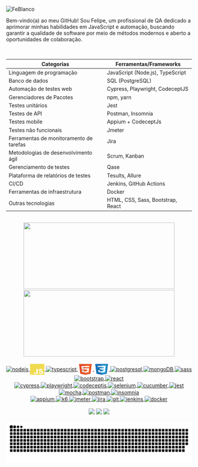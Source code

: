 <p align="left"> <img    src="https://komarev.com/ghpvc/?username=FeBlanco&label=Profile%20views&color=brightgreen&style=flat"alt="FeBlanco" /> </p>

  Bem-vindo(a) ao meu GitHub! Sou Felipe, um profissional de QA dedicado a aprimorar minhas habilidades em JavaScript e automação, buscando garantir a qualidade de software por meio de métodos modernos e aberto a oportunidades de colaboração.

 <div align="center" style="display: inline_block"><br>   
   
| Categorias | Ferramentas/Frameworks | 
|--|--|
|Linguagem de programação| JavaScript (Node.js), TypeScript |
|Banco de dados| SQL (PostgreSQL) |
|Automação de testes web | Cypress, Playwright, CodeceptJS |
|Gerenciadores de Pacotes | npm, yarn |
|Testes unitários| Jest |
|Testes de API| Postman, Insomnia |
|Testes mobile | Appium + CodeceptJs |
|Testes não funcionais | Jmeter	|
|Ferramentas de monitoramento de tarefas | Jira|
|Metodologias de desenvolvimento ágil | Scrum, Kanban |
|Gerenciamento de testes | Qase |
|Plataforma de relatórios de testes | Tesults, Allure |
|CI/CD| Jenkins, GitHub Actions |
|Ferramentas de infraestrutura| Docker|
|Outras tecnologias|HTML, CSS, Sass, Bootstrap, React |


  </div>   
<br>
<div align="center">
  <a href="https://github.com/FeBlanco">
  <img width="410" height="180em" src="https://github-readme-stats.vercel.app/api?username=FeBlanco&theme=gotham&show_icons=true)"/>
  <img width="410" height="180em" src="https://github-readme-stats.vercel.app/api/top-langs/?username=FeBlanco&layout=compact&langs_count=6&theme=gotham"/>
<br></div>
  <div align="center">
  <div style="display: inline_block"><br>
  <img align="center"  height="30" width="40" src="https://cdn.jsdelivr.net/gh/devicons/devicon/icons/nodejs/nodejs-original.svg" alt="nodejs"/>  
    <img align="center"  height="30" width="40" src="https://raw.githubusercontent.com/devicons/devicon/master/icons/javascript/javascript-plain.svg" alt="javascript">
    <img align="center"  height="30" width="40" src="https://cdn.jsdelivr.net/gh/devicons/devicon/icons/typescript/typescript-original.svg" alt="typescript">
  <img align="center"  height="30" width="40" src="https://raw.githubusercontent.com/devicons/devicon/master/icons/html5/html5-original.svg" alt="html5">
  <img align="center"  height="30" width="40" src="https://raw.githubusercontent.com/devicons/devicon/master/icons/css3/css3-original.svg" alt="css3">
    <img align="center"  height="30" width="40" src="https://cdn.jsdelivr.net/gh/devicons/devicon/icons/postgresql/postgresql-original.svg" alt="postgresql"/>
    <img align="center"  height="30" width="40" src="https://cdn.jsdelivr.net/gh/devicons/devicon/icons/mongodb/mongodb-original.svg" alt="mongoDB"/>
    <img align="center"  height="30" width="40" src="https://cdn.jsdelivr.net/gh/devicons/devicon/icons/sass/sass-original.svg" alt="sass"/>
    <img align="center"  height="30" width="40" src="https://cdn.jsdelivr.net/gh/devicons/devicon/icons/bootstrap/bootstrap-original.svg" alt="bootstrap"/>
   <img align="center"  height="30" width="40" src="https://cdn.jsdelivr.net/gh/devicons/devicon/icons/react/react-original.svg" alt="react"/>
    </div>
      <div align="center" style="display: inline_block">
      <img align="center"  height="100" width="100" src="https://raw.githubusercontent.com/cypress-io/cypress-icons/e61b554695b28267a1387a839f816c73e7a7e95e/src/logo/cypress-io-logo.svg"  alt="cypress">
      <img align="center"  height="50" width="45" src="https://playwright.dev/img/playwright-logo.svg"  alt="playwright">
    <img align="center"  height="30" width="40" src="https://codecept.io/logo.svg"  alt="codeceptjs">
   <img align="center"  height="30" width="40" src="https://cdn.jsdelivr.net/gh/devicons/devicon/icons/selenium/selenium-original.svg" alt="selenium"/>
  <img align="center"  height="30" width="40" src="https://cdn.jsdelivr.net/gh/devicons/devicon/icons/cucumber/cucumber-plain.svg" alt="cucumber">
  <img align="center"  height="30" width="40" src="https://cdn.jsdelivr.net/gh/devicons/devicon/icons/jest/jest-plain.svg" alt="jest" />
  <img align="center"  height="30" width="40" src="https://cdn.jsdelivr.net/gh/devicons/devicon/icons/mocha/mocha-plain.svg" alt="mocha" />
   <img align="center"  height="30" width="30" src="https://www.vectorlogo.zone/logos/getpostman/getpostman-icon.svg" alt="postman">
   <img align="center"  height="30" width="30" src="https://cdn.svgporn.com/logos/insomnia.svg" alt="insomnia">
     </div>
      <div align="center" style="display: inline_block">
      <img align="center"  height="30" width="30" src="https://github.com/FeBlanco/FeBlanco/assets/43914674/83508814-7d34-4943-8b4b-f68b44a01124" alt="appium">
     <img align="center"  height="30" width="40" src="https://upload.wikimedia.org/wikipedia/commons/e/ef/K6-logo.svg" alt="k6">
     <img align="center"  height="30" width="70" src="https://upload.wikimedia.org/wikipedia/commons/2/22/Apache_JMeter.png" alt="jmeter">
     <img align="center"  height="30" width="40" src="https://cdn.jsdelivr.net/gh/devicons/devicon/icons/jira/jira-original.svg" alt="jira"/> 
  <img align="center"  height=35" width="40" src="https://cdn.jsdelivr.net/gh/devicons/devicon/icons/git/git-original.svg" alt="git">
   <img align="center"  height="35" width="40" src="https://cdn.jsdelivr.net/gh/devicons/devicon/icons/jenkins/jenkins-original.svg" alt="jenkins">
   <img align="center"  height="45" width="40" src="https://cdn.jsdelivr.net/gh/devicons/devicon/icons/docker/docker-original.svg" alt="docker"/>
</div><br>
<div align="center" style="display: inline_block"> 
  <a href = "https://gitlab.com/FeBlanco"><img src="https://img.shields.io/badge/GitLab-330F63?style=for-the-badge&logo=gitlab&logoColor=white" target="_blank"></a>
  <a href = "mailto:feeh.blanco@gmail.com"><img src="https://img.shields.io/badge/-Gmail-%23333?style=for-the-badge&logo=gmail&logoColor=white" target="_blank"></a>
  <a href="https://www.linkedin.com/in/felipe-blanco-guarda/" target="_blank"><img src="https://img.shields.io/badge/-LinkedIn-%230077B5?style=for-the-badge&logo=linkedin&logoColor=white" target="_blank"></a> 
 </div> <br>
    
  <picture>
  <source media="(prefers-color-scheme: dark)" srcset="https://raw.githubusercontent.com/FeBlanco/FeBlanco/output/github-contribution-grid-snake-dark.svg">
  <source media="(prefers-color-scheme: light)" srcset="https://raw.githubusercontent.com/FeBlanco/FeBlanco/output/github-contribution-grid-snake.svg">
  <img alt="github contribution grid snake animation" src="https://raw.githubusercontent.com/FeBlanco/FeBlanco/output/github-contribution-grid-snake.svg">
</picture>
